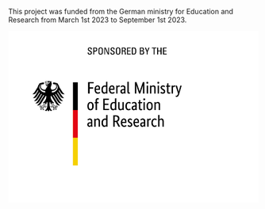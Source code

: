 This project was funded from the German ministry for Education and Research from March 1st 2023 to September 1st 2023. 

![Funding from German BMBF](bmbf_en.jpg)
